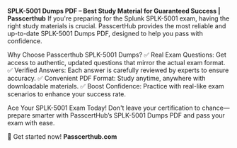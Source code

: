**SPLK-5001 Dumps PDF – Best Study Material for Guaranteed Success | Passcerthub**
If you're preparing for the Splunk SPLK-5001 exam, having the right study materials is crucial. PasscertHub provides the most reliable and up-to-date SPLK-5001 Dumps PDF, designed to help you pass with confidence.

Why Choose Passcerthub SPLK-5001 Dumps?
✅ Real Exam Questions: Get access to authentic, updated questions that mirror the actual exam format.
✅ Verified Answers: Each answer is carefully reviewed by experts to ensure accuracy.
✅ Convenient PDF Format: Study anytime, anywhere with downloadable materials.
✅ Boost Confidence: Practice with real-like exam scenarios to enhance your success rate.

Ace Your SPLK-5001 Exam Today!
Don't leave your certification to chance—prepare smarter with PasscertHub’s SPLK-5001 Dumps PDF and pass your exam with ease.

🚀 Get started now! **Passcerthub.com**
